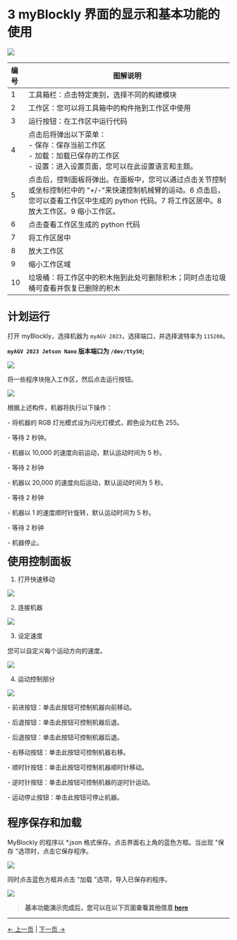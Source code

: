 # 3 myBlockly 界面的显示和基本功能的使用

<img src="../../../../resources/5-BasicApplication/5.2/5.2.1/img/interface/1.png" />

| 编号 | 图解说明                                                                                                                                                                                           |
| :--- | -------------------------------------------------------------------------------------------------------------------------------------------------------------------------------------------------- |
| 1    | 工具箱栏：点击特定类别，选择不同的构建模块                                                                                                                                                         |
| 2    | 工作区：您可以将工具箱中的构件拖到工作区中使用                                                                                                                                                     |
| 3    | 运行按钮：在工作区中运行代码                                                                                                                                                                       |
| 4    | 点击后将弹出以下菜单：<br /> - 保存：保存当前工作区<br /> - 加载：加载已保存的工作区<br /> - 设置：进入设置页面，您可以在此设置语言和主题。                                                        |
| 5    | 点击后，控制面板将弹出。在面板中，您可以通过点击关节控制或坐标控制栏中的 "+/-"来快速控制机械臂的运动。6 点击后，您可以查看工作区中生成的 python 代码。7 将工作区居中。8 放大工作区。9 缩小工作区。 |
| 6    | 点击查看工作区生成的 python 代码                                                                                                                                                                   |
| 7    | 将工作区居中                                                                                                                                                                                       |
| 8    | 放大工作区                                                                                                                                                                                         |
| 9    | 缩小工作区域                                                                                                                                                                                       |
| 10   | 垃圾桶：将工作区中的积木拖到此处可删除积木；同时点击垃圾桶可查看并恢复已删除的积木                                                                                                                 |

## **<font size=5>计划运行</font>**

打开 myBlockly，选择机器为 `myAGV 2023`，选择端口，并选择波特率为 `115200`。

**`myAGV 2023 Jetson Nano` 版本端口为 `/dev/ttyS0`;**

![](../../../../resources/5-BasicApplication/5.2/5.2.1/jetsonnano/1.1.png)

将一些程序块拖入工作区，然后点击运行按钮。

![](../../../../resources/5-BasicApplication/5.2/5.2.1/jetsonnano/1.2.png)

根据上述构件，机器将执行以下操作：

\- 将机器的 RGB 灯光模式设为闪光灯模式，颜色设为红色 255。

\- 等待 2 秒钟。

\- 机器以 10,000 的速度向前运动，默认运动时间为 5 秒。

\- 等待 2 秒钟

\- 机器以 20,000 的速度向后运动，默认运动时间为 5 秒。

\- 等待 2 秒钟

\- 机器以 1 的速度顺时针旋转，默认运动时间为 5 秒。

\- 等待 2 秒钟

\- 机器停止。

**<font size=5>使用控制面板</font>**

1. 打开快速移动

  ![](../../../../resources/5-BasicApplication/5.2/5.2.1/jetsonnano/2.1.png)

2. 连接机器

  ![](../../../../resources/5-BasicApplication/5.2/5.2.1/jetsonnano/2.2.png)

3. 设定速度

您可以自定义每个运动方向的速度。

  ![](../../../../resources/5-BasicApplication/5.2/5.2.1/2.3.png)

4. 运动控制部分

  ![](../../../../resources/5-BasicApplication/5.2/5.2.1/2.4.png)

  \- 前进按钮：单击此按钮可控制机器向前移动。

  \- 后退按钮：单击此按钮可控制机器后退。

  \- 后退按钮：单击此按钮可控制机器后退。

  \- 右移动按钮：单击此按钮可控制机器右移。

  \- 顺时针按钮：单击此按钮可控制机器顺时针移动。

  \- 逆时针按钮：单击此按钮可控制机器的逆时针运动。

  \- 运动停止按钮：单击此按钮可停止机器。

## **<font size=5>程序保存和加载</font>**

MyBlockly 的程序以 \*.json 格式保存。点击界面右上角的蓝色方框。当出现 "保存 "选项时，点击它保存程序。

<img src="../../../../resources/5-BasicApplication/5.2/5.2.1/img/interface/save.png" />

同时点击蓝色方框并点击 "加载 "选项，导入已保存的程序。

<img src="../../../../resources/5-BasicApplication/5.2/5.2.1/img/interface/load.png" />

>**基本功能演示完成后，您可以在以下页面查看其他信息 [here](https://download-elephantrobotics.oss-cn-shenzhen.aliyuncs.com/software/myblockly/README/myblockly%E4%BD%BF%E7%94%A8%E8%AF%B4%E6%98%8E%E4%B9%A6-en.pdf)**

---

[← 上一页](./2-install_uninstall.md) | [下一页 →](./4-Q&A.md)